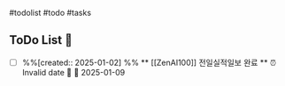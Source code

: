 #todolist #todo #tasks

## ToDo List 📝
- [ ] %%[created:: 2025-01-02] %%  ** [[ZenAI100]] 전일실적일보 완료 ** ⏰ Invalid date 🔼 📅 2025-01-09
